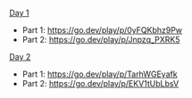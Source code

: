 [Day 1](https://adventofcode.com/2024/day/1)

- Part 1: https://go.dev/play/p/0yFQKbhz9Pw
- Part 2: https://go.dev/play/p/Jnpzq_PXRK5

[Day 2](https://adventofcode.com/2024/day/2)

- Part 1: https://go.dev/play/p/TarhWGEyafk
- Part 2: https://go.dev/play/p/EKV1tUbLbsV

